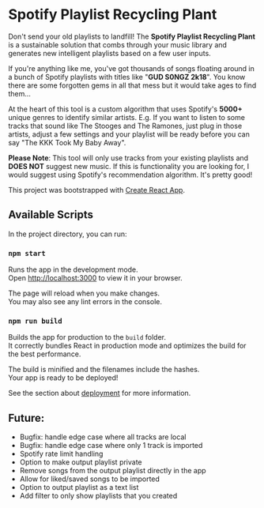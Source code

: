 # Spotify Playlist Recycling Plant

Don't send your old playlists to landfill! The **Spotify Playlist Recycling Plant** is a sustainable solution that combs through your music library and generates new intelligent playlists based on a few user inputs.

If you're anything like me, you've got thousands of songs floating around in a bunch of Spotify playlists with titles like "**GUD S0NGZ 2k18**". You know there are some forgotten gems in all that mess but it would take ages to find them...

At the heart of this tool is a custom algorithm that uses Spotify's **5000+** unique genres to identify similar artists. E.g. If you want to listen to some tracks that sound like The Stooges and The Ramones, just plug in those artists, adjust a few settings and your playlist will be ready before you can say "The KKK Took My Baby Away".

**Please Note**: This tool will only use tracks from your existing playlists and **DOES NOT** suggest new music. If this is functionality you are looking for, I would suggest using Spotify's recommendation algorithm. It's pretty good!

This project was bootstrapped with [Create React App](https://github.com/facebook/create-react-app).

## Available Scripts

In the project directory, you can run:

### `npm start`

Runs the app in the development mode.\
Open [http://localhost:3000](http://localhost:3000) to view it in your browser.

The page will reload when you make changes.\
You may also see any lint errors in the console.

### `npm run build`

Builds the app for production to the `build` folder.\
It correctly bundles React in production mode and optimizes the build for the best performance.

The build is minified and the filenames include the hashes.\
Your app is ready to be deployed!

See the section about [deployment](https://facebook.github.io/create-react-app/docs/deployment) for more information.

## Future:
* Bugfix: handle edge case where all tracks are local
* Bugfix: handle edge case where only 1 track is imported
* Spotify rate limit handling
* Option to make output playlist private
* Remove songs from the output playlist directly in the app
* Allow for liked/saved songs to be imported
* Option to output playlist as a text list
* Add filter to only show playlists that you created
